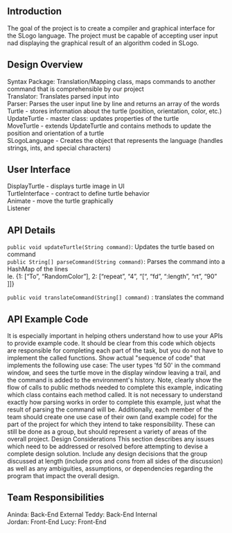 ## Introduction
The goal of the project is to create a compiler and graphical interface for the SLogo language. The project must be capable of accepting user input nad displaying the graphical result of an algorithm coded in SLogo.


## Design Overview
Syntax Package: Translation/Mapping class, maps commands to another command that is comprehensible by our project  
Translator: Translates parsed input into   
Parser: Parses the user input line by line and returns an array of the words  
Turtle - stores information about the turtle (position, orientation, color, etc.)  
UpdateTurtle - master class: updates properties of the turtle  
MoveTurtle - extends UpdateTurtle and contains methods to update the position and orientation of a turtle   
SLogoLanguage - Creates the object that represents the language (handles strings, ints, and special characters)   
## User Interface
DisplayTurtle - displays turtle image in UI  
TurtleInterface - contract to define turtle behavior  
Animate - move the turtle graphically  
Listener  

## API Details 
```public void updateTurtle(String command)```: Updates the turtle based on command  
```public String[] parseCommand(String command)```: Parses the command into a HashMap of the lines  
Ie. 
{1: [“To”, “RandomColor”],
2: [“repeat”, “4”, “[“, “fd”, “:length”, “rt”, “90” ]]}

```public void translateCommand(String[] command)``` : translates the command


## API Example Code
It is especially important in helping others understand how to use your APIs to provide example code. It should be clear from this code which objects are responsible for completing each part of the task, but you do not have to implement the called functions.
Show actual "sequence of code" that implements the following use case: 
The user types 'fd 50' in the command window, and sees the turtle move in the display window leaving a trail, and the command is added to the environment's history.
Note, clearly show the flow of calls to public methods needed to complete this example, indicating which class contains each method called. It is not necessary to understand exactly how parsing works in order to complete this example, just what the result of parsing the command will be.
Additionally, each member of the team should create one use case of their own (and example code) for the part of the project for which they intend to take responsibility. These can still be done as a group, but should represent a variety of areas of the overall project.
Design Considerations 
This section describes any issues which need to be addressed or resolved before attempting to devise a complete design solution. Include any design decisions that the group discussed at length (include pros and cons from all sides of the discussion) as well as any ambiguities, assumptions, or dependencies regarding the program that impact the overall design.

## Team Responsibilities
Aninda: Back-End External
Teddy: Back-End Internal  
Jordan: Front-End 
Lucy: Front-End